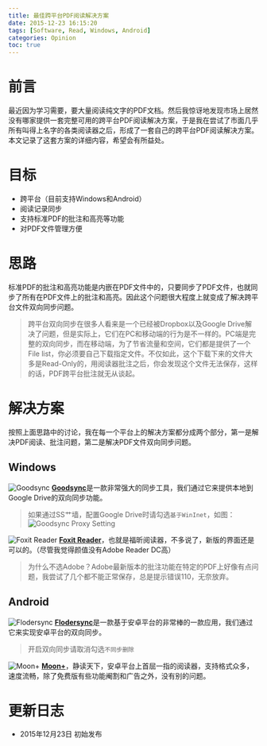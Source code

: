 ```yaml
---
title: 最佳跨平台PDF阅读解决方案
date: 2015-12-23 16:15:20
tags: [Software, Read, Windows, Android]
categories: Opinion
toc: true
---
```

# 前言
最近因为学习需要，要大量阅读纯文字的PDF文档。然后我惊讶地发现市场上居然没有哪家提供一套完整可用的跨平台PDF阅读解决方案，于是我在尝试了市面几乎所有叫得上名字的各类阅读器之后，形成了一套自己的跨平台PDF阅读解决方案。本文记录了这套方案的详细内容，希望会有所益处。

<!-- more -->

# 目标
- 跨平台（目前支持Windows和Android）
- 阅读记录同步
- 支持标准PDF的批注和高亮等功能
- 对PDF文件管理方便

# 思路
标准PDF的批注和高亮功能是内嵌在PDF文件中的，只要同步了PDF文件，也就同步了所有在PDF文件上的批注和高亮。因此这个问题很大程度上就变成了解决跨平台文件双向同步问题。

> 跨平台双向同步在很多人看来是一个已经被Dropbox以及Google Drive解决了问题，但是实际上，它们在PC和移动端的行为是不一样的。PC端是完整的双向同步，而在移动端，为了节省流量和空间，它们都是提供了一个File list，你必须要自己下载指定文件。不仅如此，这个下载下来的文件大多是Read-Only的，用阅读器批注之后，你会发现这个文件无法保存，这样的话，PDF跨平台批注就无从谈起。

# 解决方案
按照上面思路中的讨论，我在每一个平台上的解决方案都分成两个部分，第一是解决PDF阅读、批注问题，第二是解决PDF文件双向同步问题。

## Windows
![Goodsync](/imgs/opinion/goodsync.png)
[**Goodsync**](http://www.goodsync.com/)是一款非常强大的同步工具，我们通过它来提供本地到Google Drive的双向同步功能。

> 如果通过SS艹墙，配置Google Drive时请勾选`基于WinInet`，如图：![Goodsync Proxy Setting](/imgs/opinion/goodsync-proxy-setting.png)


![Foxit Reader](/imgs/opinion/foxit-reader.png)
[**Foxit Reader**](http://www.foxitsoftware.cn/)，也就是福昕阅读器，不多说了，新版的界面还是可以的。（尽管我觉得颜值没有Adobe Reader DC高）

> 为什么不选Adobe？Adobe最新版本的批注功能在特定的PDF上好像有点问题，我尝试了几个都不能正常保存，总是提示错误110，无奈放弃。

## Android
![Flodersync](/imgs/opinion/Flodersync.png)
[**Flodersync**](https://play.google.com/store/apps/details?id=dk.tacit.android.foldersync.lite)是一款基于安卓平台的非常棒的一款应用，我们通过它来实现安卓平台的双向同步。

> 开启双向同步请取消勾选`不同步删除`

![Moon+](/imgs/opinion/Moon.png)
[**Moon+**](https://play.google.com/store/apps/details?id=com.flyersoft.moonreader)，静读天下，安卓平台上首屈一指的阅读器，支持格式众多，速度流畅，除了免费版有些功能阉割和广告之外，没有别的问题。

# 更新日志
- 2015年12月23日 初始发布